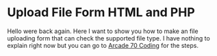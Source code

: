 # Upload File Form HTML and PHP
Hello were back again. Here I want to show you how to make an file uploading form that can check the supported file type.
I have nothing to explain right now but you can go to [Arcade 70 Coding](https://arcade70coding.blogspot.com/2022/03/making-file-upload-form-that-checks.html) for the steps.
